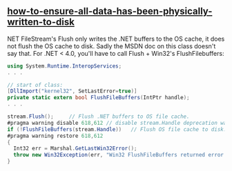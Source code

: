 ## [how-to-ensure-all-data-has-been-physically-written-to-disk](https://stackoverflow.com/questions/383324/how-to-ensure-all-data-has-been-physically-written-to-disk/3992428#3992428)

NET FileStream's Flush only writes the .NET buffers to the OS cache, it does not flush the OS cache to disk. Sadly the MSDN doc on this class doesn't say that. For .NET < 4.0, you'll have to call Flush + Win32's FlushFilebuffers:

``` cs
using System.Runtime.InteropServices;
. . .

// start of class:
[DllImport("kernel32", SetLastError=true)]
private static extern bool FlushFileBuffers(IntPtr handle);
. . .

stream.Flush();     // Flush .NET buffers to OS file cache.
#pragma warning disable 618,612 // disable stream.Handle deprecation warning.
if (!FlushFileBuffers(stream.Handle))   // Flush OS file cache to disk.
#pragma warning restore 618,612
{
  Int32 err = Marshal.GetLastWin32Error();
  throw new Win32Exception(err, "Win32 FlushFileBuffers returned error for " + stream.Name);
}
```

